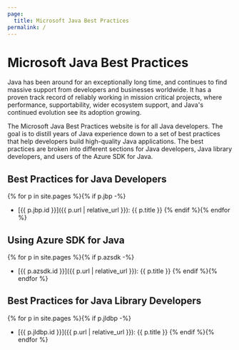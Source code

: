 ```yaml
---
page:
  title: Microsoft Java Best Practices
permalink: /
---
```


# Microsoft Java Best Practices

Java has been around for an exceptionally long time, and continues to find massive support from developers and businesses worldwide. It has a proven track record of reliably working in mission critical projects, where performance, supportability, wider ecosystem support, and Java's continued evolution see its adoption growing.

The Microsoft Java Best Practices website is for all Java developers. The goal is to distill years of Java experience down to a set of best practices that help developers build high-quality Java applications. The best practices are broken into different sections for Java developers, Java library developers, and users of the Azure SDK for Java.

## Best Practices for Java Developers

{% for p in site.pages %}{% if p.jbp -%}
- [{{ p.jbp.id }}]({{ p.url | relative_url }}): {{ p.title }}
{% endif %}{% endfor %}

## Using Azure SDK for Java

{% for p in site.pages %}{% if p.azsdk -%}
- [{{ p.azsdk.id }}]({{ p.url | relative_url }}): {{ p.title }}
{% endif %}{% endfor %}

## Best Practices for Java Library Developers

{% for p in site.pages %}{% if p.jldbp -%}
- [{{ p.jldbp.id }}]({{ p.url | relative_url }}): {{ p.title }}
{% endif %}{% endfor %}